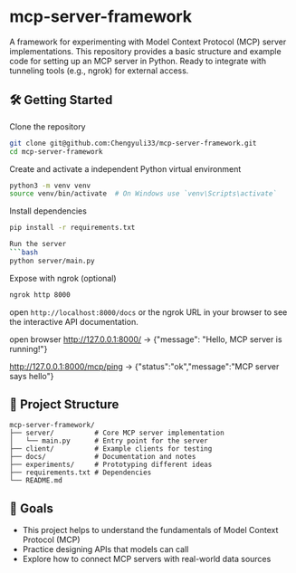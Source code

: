 # mcp-server-framework
A framework for experimenting with Model Context Protocol (MCP) server implementations. This repository provides a basic structure and example code for setting up an MCP server in Python. Ready to integrate with tunneling tools (e.g., ngrok) for external access.

## 🛠️ Getting Started
Clone the repository
```bash
git clone git@github.com:Chengyuli33/mcp-server-framework.git
cd mcp-server-framework
```

Create and activate a independent Python virtual environment
```bash
python3 -m venv venv
source venv/bin/activate  # On Windows use `venv\Scripts\activate`
```

Install dependencies
```bash
pip install -r requirements.txt

Run the server
```bash
python server/main.py

```
Expose with ngrok (optional)
```bash
ngrok http 8000
```

open `http://localhost:8000/docs` or the ngrok URL in your browser to see the interactive API documentation.

open browser 
http://127.0.0.1:8000/
 → {"message": "Hello, MCP server is running!"}

http://127.0.0.1:8000/mcp/ping
 → {"status":"ok","message":"MCP server says hello"}


## 📂 Project Structure
```
mcp-server-framework/
├── server/          # Core MCP server implementation
│   └── main.py      # Entry point for the server
├── client/          # Example clients for testing
├── docs/            # Documentation and notes
├── experiments/     # Prototyping different ideas
├── requirements.txt # Dependencies
└── README.md
```

## 📘 Goals
- This project helps to understand the fundamentals of Model Context Protocol (MCP)
- Practice designing APIs that models can call
- Explore how to connect MCP servers with real-world data sources

